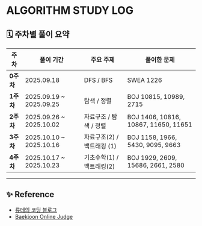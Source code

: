 # ALGORITHM STUDY LOG

## 🗓️ 주차별 풀이 요약

| 주차 | 풀이 기간 | 주요 주제 | 풀이한 문제 |
|------|------------|------------|--------------|
| **0주차** | 2025.09.18 | DFS / BFS | SWEA 1226 |
| **1주차** | 2025.09.19 ~ 2025.09.25 | 탐색 / 정렬 | BOJ 10815, 10989, 2715 |
| **2주차** | 2025.09.26 ~ 2025.10.02 | 자료구조 / 탐색 / 정렬  | BOJ 1406, 10816, 10867, 11650, 11651  |
| **3주차** | 2025.10.10 ~ 2025.10.16 | 자료구조(2) / 백트래킹 (1) | BOJ 1158, 1966, 5430, 9095, 9663 |
| **4주차** | 2025.10.17 ~ 2025.10.23 | 기초수학(1) / 백트래킹(2) | BOJ 1929, 2609, 15686, 2661, 2580 |



---
## ✨ Reference
- [류테의 코딩 블로그](https://ryute.tistory.com/33)  
- [Baekjoon Online Judge](https://www.acmicpc.net/)  
